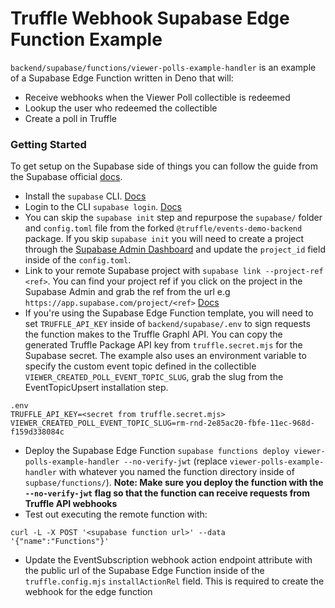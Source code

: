 # Truffle Webhook Supabase Edge Function Example

`backend/supabase/functions/viewer-polls-example-handler` is an example of a Supabase Edge Function written in Deno that will:
* Receive webhooks when the Viewer Poll collectible is redeemed
* Lookup the user who redeemed the collectible
* Create a poll in Truffle

### Getting Started
To get setup on the Supabase side of things you can follow the guide from the Supabase official [docs](https://supabase.com/docs/guides/functions#creating-a-function).

* Install the `supabase` CLI. [Docs](https://supabase.com/docs/reference/cli/installing-and-updating)
* Login to the CLI `supabase login`. [Docs](https://supabase.com/docs/reference/cli/supabase-login)
* You can skip the `supabase init` step and repurpose the `supabase/` folder and `config.toml` file from the forked `@truffle/events-demo-backend` package. If you skip `supabase init` you will need to create a project through the [Supabase Admin Dashboard](https://app.supabase.com/) and update the `project_id` field inside of the `config.toml`.
* Link to your remote Supabase project with `supabase link --project-ref <ref>`. You can find your project ref if you click on the project in the Supabase Admin and grab the ref from the url e.g `https://app.supabase.com/project/<ref>` [Docs](https://supabase.com/docs/reference/cli/supabase-link) 
* If you're using the Supabase Edge Function template, you will need to set `TRUFFLE_API_KEY` inside of `backend/supabase/.env` to sign requests the function makes to the Truffle Graphl API. You can copy the generated Truffle Package API key from `truffle.secret.mjs` for the Supabase secret. The example also uses an environment variable to specify the custom event topic defined in the collectible `VIEWER_CREATED_POLL_EVENT_TOPIC_SLUG`, grab the slug from the EventTopicUpsert installation step.
```shell
.env
TRUFFLE_API_KEY=<secret from truffle.secret.mjs>
VIEWER_CREATED_POLL_EVENT_TOPIC_SLUG=rm-rnd-2e85ac20-fbfe-11ec-968d-f159d338084c
```
* Deploy the Supabase Edge Function `supabase functions deploy viewer-polls-example-handler --no-verify-jwt` (replace `viewer-polls-example-handler` with whatever you named the function directory inside of `supbase/functions/`). **Note: Make sure you deploy the function with the `--no-verify-jwt` flag so that the function can receive requests from Truffle API webhooks**
* Test out executing the remote function with:
```shell
curl -L -X POST '<supabase function url>' --data '{"name":"Functions"}'
```
* Update the EventSubscription webhook action endpoint attribute with the public url of the Supabase Edge Function inside of the `truffle.config.mjs` `installActionRel` field. This is required to create the webhook for the edge function